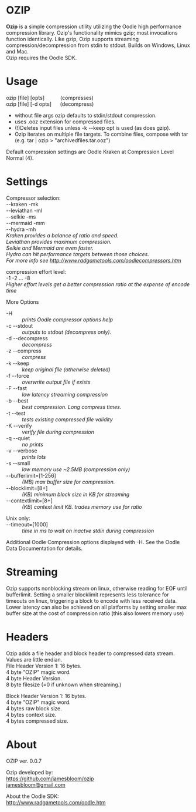 
# OZIP
**Ozip** is a simple compression utility utilizing the Oodle high performance compression library.  Ozip's functionality mimics gzip; most invocations function identically. Like gzip, Ozip supports streaming compression/decompression from stdin to stdout. Builds on Windows, Linux and Mac.  
Ozip requires the Oodle SDK.  
# Usage    

ozip [file] [opts]&nbsp;&nbsp;&nbsp;&nbsp;&nbsp;&nbsp;&nbsp;&nbsp;&nbsp;&nbsp; (compresses)  
ozip [file] [-d opts]&nbsp;&nbsp;&nbsp;&nbsp;&nbsp; (decompress)  

* without file args ozip defaults to stdin/stdout compression.  
* uses .ooz extension for compressed files.  
* (!)Deletes input files unless -k --keep opt is used (as does gzip).  
* Ozip iterates on multiple file targets. To combine files, compose with tar (e.g. tar <files> | ozip > "archivedfiles.tar.ooz")

Default compression settings are Oodle Kraken at Compression Level Normal (4).  

# Settings  
Compressor selection:  
                      --kraken -mk  
                      --leviathan -ml  
                      --selkie -ms  
                       --mermaid -mm  
               	       --hydra -mh  
     *Kraken provides a balance of ratio and speed.   
     Leviathan provides maximum compression.    
     Selkie and Mermaid are even faster.                    
     Hydra can hit performance targets between those choices.  
     For more info see http://www.radgametools.com/oodlecompressors.htm*  

		       
compression effort level:     
          -1 -2  ...  -8  
*Higher effort levels get a better compression ratio at the expense of encode time*

More Options  
  
-H                     
&nbsp;&nbsp;&nbsp;&nbsp;&nbsp;&nbsp;&nbsp;&nbsp;&nbsp;&nbsp; *prints Oodle compressor options help*  
-c --stdout	        
&nbsp;&nbsp;&nbsp;&nbsp;&nbsp;&nbsp;&nbsp;&nbsp;&nbsp;&nbsp; *outputs to stdout (decompress only).*    
-d --decompress         
&nbsp;&nbsp;&nbsp;&nbsp;&nbsp;&nbsp;&nbsp;&nbsp;&nbsp;&nbsp; *decompress*   
-z --compress           
&nbsp;&nbsp;&nbsp;&nbsp;&nbsp;&nbsp;&nbsp;&nbsp;&nbsp;&nbsp; *compress*  
-k --keep               
&nbsp;&nbsp;&nbsp;&nbsp;&nbsp;&nbsp;&nbsp;&nbsp;&nbsp;&nbsp; *keep original file (otherwise deleted)*      
-f --force              
&nbsp;&nbsp;&nbsp;&nbsp;&nbsp;&nbsp;&nbsp;&nbsp;&nbsp;&nbsp; *overwrite output file if exists*  
-F --fast              
&nbsp;&nbsp;&nbsp;&nbsp;&nbsp;&nbsp;&nbsp;&nbsp;&nbsp;&nbsp; *low latency streaming compression*  
-b --best              
&nbsp;&nbsp;&nbsp;&nbsp;&nbsp;&nbsp;&nbsp;&nbsp;&nbsp;&nbsp; *best compression. Long compress times.*  
-t --test              
&nbsp;&nbsp;&nbsp;&nbsp;&nbsp;&nbsp;&nbsp;&nbsp;&nbsp;&nbsp; *tests existing compressed file validity*    
-K --verify           
&nbsp;&nbsp;&nbsp;&nbsp;&nbsp;&nbsp;&nbsp;&nbsp;&nbsp;&nbsp; *verify file during compression*     
-q --quiet           
&nbsp;&nbsp;&nbsp;&nbsp;&nbsp;&nbsp;&nbsp;&nbsp;&nbsp;&nbsp; *no prints*  
-v --verbose         
&nbsp;&nbsp;&nbsp;&nbsp;&nbsp;&nbsp;&nbsp;&nbsp;&nbsp;&nbsp; *prints lots*  
-s --small          
&nbsp;&nbsp;&nbsp;&nbsp;&nbsp;&nbsp;&nbsp;&nbsp;&nbsp;&nbsp; *low memory use ~2.5MB  (compression only)*   
--bufferlimit=[1-256]  
&nbsp;&nbsp;&nbsp;&nbsp;&nbsp;&nbsp;&nbsp;&nbsp;&nbsp;&nbsp; *(MB) max buffer size for compression.*  
--blocklimit=[8+]      
&nbsp;&nbsp;&nbsp;&nbsp;&nbsp;&nbsp;&nbsp;&nbsp;&nbsp;&nbsp; *(KB) minimum block size in KB for streaming*  
--contextlimit=[8+]     
&nbsp;&nbsp;&nbsp;&nbsp;&nbsp;&nbsp;&nbsp;&nbsp;&nbsp;&nbsp; *(KB) context limit KB. trades memory use for ratio*   

Unix only:   
--timeout=[1000]        
&nbsp;&nbsp;&nbsp;&nbsp;&nbsp;&nbsp;&nbsp;&nbsp;&nbsp;&nbsp; *time in ms to wait on inactve stdin during compression*  


Additional Oodle Compression options displayed with -H. See the Oodle Data Documentation for details.   

# Streaming 

Ozip supports nonblocking stream on linux, otherwise reading for EOF until bufferlimit. Setting a smaller blocklimit represents less tolerance for timeouts on linux, triggering a block to encode with less received data. Lower latency can also be achieved on all platforms by setting smaller max buffer size at the cost of compression ratio (this also lowers memory use)

# Headers 

Ozip adds a file header and block header to compressed data stream. Values are little endian.  
File Header Version 1:   16 bytes.      
4 byte "OZIP" magic word.  
4 byte Header Version.   
8 byte filesize (=0 if unknown when streaming.)   

Block Header Version 1:  16 bytes.    
4 byte "OZIP" magic word.  
4 bytes raw block size.  
4 bytes context size.  
4 bytes compressed size.  

# About   
OZIP ver. 0.0.7   

Ozip developed by:   
https://github.com/jamesbloom/ozip   
jamesbloom@gmail.com    
    
About the Oodle SDK:    
http://www.radgametools.com/oodle.htm   
    

